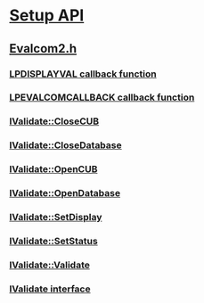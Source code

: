 # [Setup API](../_setup/index.md)
## [Evalcom2.h](index.md)
### [LPDISPLAYVAL callback function](../evalcom2/nc-evalcom2-lpdisplayval.md)
### [LPEVALCOMCALLBACK callback function](../evalcom2/nc-evalcom2-lpevalcomcallback.md)
### [IValidate::CloseCUB](../evalcom2/nf-evalcom2-ivalidate-closecub.md)
### [IValidate::CloseDatabase](../evalcom2/nf-evalcom2-ivalidate-closedatabase.md)
### [IValidate::OpenCUB](../evalcom2/nf-evalcom2-ivalidate-opencub.md)
### [IValidate::OpenDatabase](../evalcom2/nf-evalcom2-ivalidate-opendatabase.md)
### [IValidate::SetDisplay](../evalcom2/nf-evalcom2-ivalidate-setdisplay.md)
### [IValidate::SetStatus](../evalcom2/nf-evalcom2-ivalidate-setstatus.md)
### [IValidate::Validate](../evalcom2/nf-evalcom2-ivalidate-validate.md)
### [IValidate interface](../evalcom2/nn-evalcom2-ivalidate.md)
